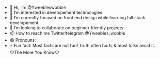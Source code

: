- 👋 Hi, I’m @Yweebleswobble
- 👀 I’m interested in developement technologies
- 🌱 I’m currently focused on front end design while learning full stack developement.
- 💞️ I’m looking to collaborate on beginner friendly projects 
- 📫 How to reach me Twitter/telegram @Yweebles_wobble 
- 😄 Pronouns:
- ⚡ Fun fact: Most facts are not fun! Truth often hurts & most folks avoid it. ♡The More You Know♡

<!---
Yweebleswobble/Yweebleswobble is a ✨ special ✨ repository because its `README.md` (this file) appears on your GitHub profile.
You can click the Preview link to take a look at your changes.
--->
